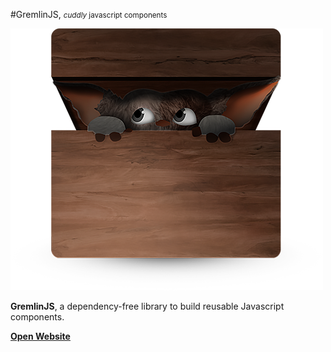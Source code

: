#GremlinJS, <small><em>cuddly</em> javascript components</small>


![GremlinJS](logo.png)


**GremlinJS**, a dependency-free library to build reusable Javascript components.


[**Open Website**](http://grml.in)


